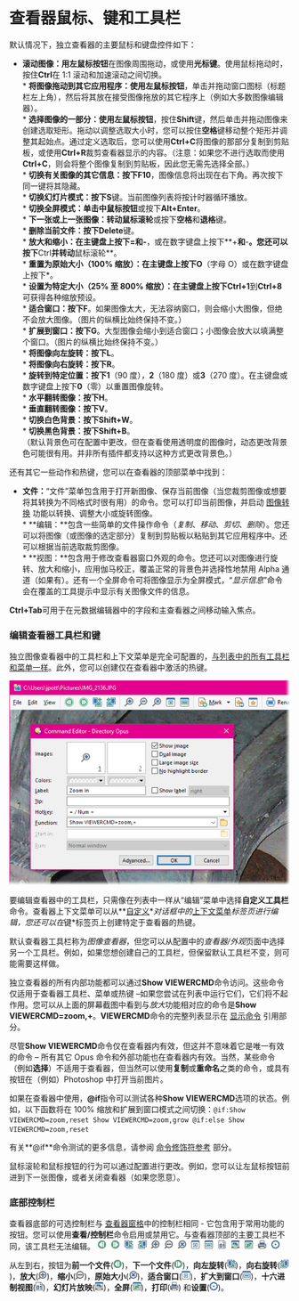 # 查看器鼠标、键和工具栏

默认情况下，独立查看器的主要鼠标和键盘控件如下：

- **滚动图像：**用**左鼠标按钮**在图像周围拖动，或使用**光标键**。使用鼠标拖动时，按住**Ctrl**在 1:1 滚动和加速滚动之间切换。  
  \* **将图像拖动到其它应用程序：**使用**左鼠标按钮**，单击并拖动窗口图标（标题栏左上角），然后将其放在接受图像拖放的其它程序上（例如大多数图像编辑器）。  
  \* **选择图像的一部分：**使用**左鼠标按钮**，按住**Shift**键，然后单击并拖动图像来创建选取矩形。拖动以调整选取大小时，您可以按住**空格**键移动整个矩形并调整其起始点。通过定义选取后，您可以使用**Ctrl+C**将图像的那部分复制到剪贴板，或使用**Ctrl+R**裁剪查看器显示的内容。（注意：如果您不进行选取而使用**Ctrl+C**，则会将整个图像复制到剪贴板，因此您无需先选择全部。）  
  \* **切换有关图像的其它信息：**按下**F10**，图像信息将出现在右下角。再次按下同一键将其隐藏。  
  \* **切换幻灯片模式：**按下**S**键。当前图像列表将按计时器循环播放。  
  \* **切换全屏模式：**单击**中鼠标按钮**或按下**Alt+Enter**。  
  \* **下一张或上一张图像：**转动**鼠标滚轮**或按下**空格**和**退格**键。  
  \* **删除当前文件：**按下**Delete**键。  
  \* **放大和缩小：**在主键盘上按下**=**和**-**，或在数字键盘上按下**+**和**-**。您还可以按下**Ctrl**并转动**鼠标滚轮**。  
  \* **重置为原始大小（100% 缩放）：**在主键盘上按下**O**（字母 O）或在数字键盘上按下\*。  
  \* **设置为特定大小（25% 至 800% 缩放）：**在主键盘上按下**Ctrl+1**到**Ctrl+8**可获得各种缩放预设。  
  \* **适合窗口：**按下**F**。如果图像太大，无法容纳窗口，则会缩小大图像，但绝不会放大图像。（图片的纵横比始终保持不变。）  
  \* **扩展到窗口：**按下**G**。大型图像会缩小到适合窗口；小图像会放大以填满整个窗口。（图片的纵横比始终保持不变。）  
  \* **将图像向左旋转：**按下**L**。  
  \* **将图像向右旋转：**按下**R**。  
  \* **旋转到特定位置：**按下**1**（90 度），**2**（180 度）或**3**（270 度）。在主键盘或数字键盘上按下**0**（零）以重置图像旋转。  
  \* **水平翻转图像：**按下**H**。  
  \* **垂直翻转图像：**按下**V**。  
  \* **切换白色背景：**按下**Shift+W**。  
  \* **切换黑色背景：**按下**Shift+B**。  
（默认背景色可在配置中更改，但在查看使用透明度的图像时，动态更改背景色可能很有用。并非所有插件都支持以这种方式更改背景色。）

还有其它一些动作和热键，您可以在查看器的顶部菜单中找到：

- **文件：**“文件”菜单包含用于打开新图像、保存当前图像（当您裁剪图像或想要将其转换为不同格式时很有用）的命令。您可以打印当前图像，并启动 [图像转换](../image_conversion/README.zh.md) 功能以转换、调整大小或旋转图像。  
  \* **编辑：**包含一些简单的文件操作命令（*复制*、*移动*、*剪切*、*删除*）。您还可以将图像（或图像的选定部分）复制到剪贴板以粘贴到其它应用程序中。还可以根据当前选取裁剪图像。  
  \* **视图：**包含用于修改查看器窗口外观的命令。您还可以对图像进行旋转、放大和缩小，应用伽马校正，覆盖正常的背景色并选择性地禁用 Alpha 通道（如果有）。还有一个全屏命令可将图像显示为全屏模式，“*显示信息*”命令会在覆盖的工具提示中显示有关图像文件的信息。

**Ctrl+Tab**可用于在元数据编辑器中的字段和主查看器之间移动输入焦点。

### 编辑查看器工具栏和键

独立图像查看器中的工具栏和上下文菜单是完全可配置的，[与列表中的所有工具栏和菜单一样](/Manual/customize/creating_your_own_buttons/editing_the_toolbar/README.zh.md)。此外，您可以创建仅在查看器中激活的热键。

![](/Manual/images/media/image014_001.png)

要编辑查看器中的工具栏，只需像在列表中一样从“编辑”菜单中选择**自定义工具栏**命令。查看器上下文菜单可以从**[自定义](/Manual/customize/README.zh.md)**对话框中的*[上下文菜单](/Manual/customize/the_customize_dialog/context_menus.zh.md)*标签页进行编辑，您还可以在*键*标签页上创建特定于查看器的热键。

默认查看器工具栏称为*图像查看器*，但您可以从配置中的*查看器/外观*页面中选择另一个工具栏。例如，如果您想创建自己的工具栏，但保留默认工具栏不变，则可能需要这样做。

独立查看器的所有内部功能都可以通过**Show VIEWERCMD**命令访问。这些命令仅适用于查看器工具栏、菜单或热键 –如果您尝试在列表中运行它们，它们将不起作用。您可以从上面的屏幕截图中看到与*放大*功能相对应的命令是**Show VIEWERCMD=zoom,+**。**VIEWERCMD**命令的完整列表显示在 [显示命令](/Manual/reference/command_reference/internal_commands/show.zh.md) 引用部分。

尽管**Show VIEWERCMD**命令仅在查看器内有效，但这并不意味着它是唯一有效的命令 – 所有其它 Opus 命令和外部功能也在查看器内有效。当然，某些命令（例如**选择**）不适用于查看器，但当然可以使用**复制**或**重命名**之类的命令，或具有按钮在（例如）Photoshop 中打开当前图片。

如果在查看器中使用，**@if**指令可以测试各种**Show VIEWERCMD**选项的状态。例如，以下函数将在 100% 缩放和扩展到窗口模式之间切换：`@if:Show VIEWERCMD=zoom,reset
Show VIEWERCMD=zoom,grow
@if:else
Show VIEWERCMD=zoom,reset `

有关**@if**命令测试的更多信息，请参阅 [命令修饰符参考](/Manual/reference/command_reference/command_modifier_reference.zh.md) 部分。

鼠标滚轮和鼠标按钮的行为可以通过配置进行更改。例如，您可以让左鼠标按钮前进到下一张图像，或者关闭查看器（如果您愿意）。

### 底部控制栏

查看器底部的可选控制栏与 [查看器窗格](/Manual/basic_concepts/the_lister/viewer_pane.zh.md)中的控制栏相同 - 它包含用于常用功能的按钮。您可以使用**查看/控制栏**命令启用或禁用它。与查看器顶部的主要工具栏不同，该工具栏无法编辑。
![](/Manual/images/media/viewer_pane_-_control_bar.png)

从左到右，按钮为**前一个文件**(![](/Manual/images/media/viewer_control_-_prev.png))，**下一个文件**(![](/Manual/images/media/viewer_control_-_next.png))，**向左旋转**(![](/Manual/images/media/viewer_control_-_rotate_left.png))，**向右旋转**(![](/Manual/images/media/viewer_control_-_rotate_right.png))，**放大**(![](/Manual/images/media/viewer_control_-_zoom_in.png))，**缩小**(![](/Manual/images/media/viewer_control_-_zoom_out.png))，**原始大小**(![](/Manual/images/media/viewer_control_-_original_size.png))，**适合窗口**(![](/Manual/images/media/viewer_control_-_fit_to_page.png))，**扩大到窗口**(![](/Manual/images/media/viewer_control_-_grow_to_page.png))，**十六进制视图**(![](/Manual/images/media/viewer_control_-_hex_view.png))，**幻灯片放映**(![](/Manual/images/media/viewer_control_-_slideshow.png))，**全屏**(![](/Manual/images/media/viewer_control_-_fullscreen.png))，**打印**(![](/Manual/images/media/viewer_control_-_printer.png)) 和**设置**(![](/Manual/images/media/viewer_control_-_settings.png))。